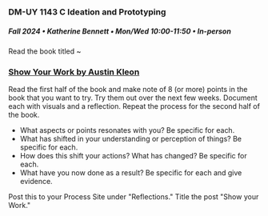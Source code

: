 ### DM-UY 1143 C Ideation and Prototyping
##### Fall 2024 • Katherine Bennett • Mon/Wed 10:00-11:50 • In-person



Read the book titled ~

### [Show Your Work by Austin Kleon](https://www.amazon.com/Show-Your-Work-Austin-Kleon/dp/076117897X)


Read the first half of the book and make note of 8 (or more) points in the book that you want to try. Try them out over the next few weeks. Document each with visuals and a reflection. Repeat the process for the second half of the book.

* What aspects or points resonates with you? Be specific for each.
* What has shifted in your understanding or perception of things? Be specific for each.
* How does this shift your actions? What has changed? Be specific for each.
* What have you now done as a result? Be specific for each and give evidence.



Post this to your Process Site under "Reflections." Title the post "Show your Work."




